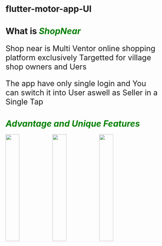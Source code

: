 # flutter-motor-app-UI
<h1>What is <i style="color: green;">ShopNear</i></h1>
<p style="font-size: 25px;">Shop near is Multi Ventor online shopping platform exclusively Targetted for village shop owners and Uers</p>
<p style="font-size: 25px;">The app have only single login and You can switch it into User aswell as Seller in a Single Tap</p>
<h1><i style="color: green;">Advantage and Unique Features</i></h1>
<img src="https://user-images.githubusercontent.com/62179996/120205229-56d1f900-c247-11eb-87a9-d31aeab6d9bd.png" width="30%" align="left" padding='50'/>
<img src="https://user-images.githubusercontent.com/62179996/120205332-7a953f00-c247-11eb-925f-73903065d1f5.png" width="30%" align="left" padding='50'/>
<img src="https://user-images.githubusercontent.com/62179996/120205520-ab757400-c247-11eb-9e83-95d253a04309.png" width="30%" align="left" padding='50'/>
